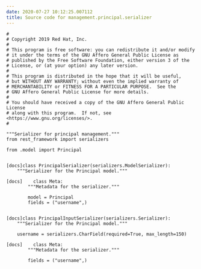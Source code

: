 ```yaml
---
date: 2020-07-27 10:12:25.007112
title: Source code for management.principal.serializer
---
```


<div class="highlight">

    #
    # Copyright 2019 Red Hat, Inc.
    #
    # This program is free software: you can redistribute it and/or modify
    # it under the terms of the GNU Affero General Public License as
    # published by the Free Software Foundation, either version 3 of the
    # License, or (at your option) any later version.
    #
    # This program is distributed in the hope that it will be useful,
    # but WITHOUT ANY WARRANTY; without even the implied warranty of
    # MERCHANTABILITY or FITNESS FOR A PARTICULAR PURPOSE.  See the
    # GNU Affero General Public License for more details.
    #
    # You should have received a copy of the GNU Affero General Public License
    # along with this program.  If not, see <https://www.gnu.org/licenses/>.
    #
    
    """Serializer for principal management."""
    from rest_framework import serializers
    
    from .model import Principal
    
    
    [docs]class PrincipalSerializer(serializers.ModelSerializer):
        """Serializer for the Principal model."""
    
    [docs]    class Meta:
            """Metadata for the serializer."""
    
            model = Principal
            fields = ("username",)
    
    
    [docs]class PrincipalInputSerializer(serializers.Serializer):
        """Serializer for the Principal model."""
    
        username = serializers.CharField(required=True, max_length=150)
    
    [docs]    class Meta:
            """Metadata for the serializer."""
    
            fields = ("username",)

</div>
